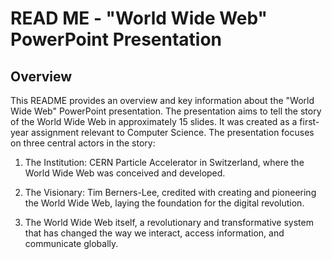 # READ ME - "World Wide Web" PowerPoint Presentation

## Overview

This README provides an overview and key information about the "World Wide Web" PowerPoint presentation. The presentation aims to tell the story of the World Wide Web in approximately 15 slides. It was created as a first-year assignment relevant to Computer Science. The presentation focuses on three central actors in the story:

1. The Institution: CERN Particle Accelerator in Switzerland, where the World Wide Web was conceived and developed.

2. The Visionary: Tim Berners-Lee, credited with creating and pioneering the World Wide Web, laying the foundation for the digital revolution.

3. The World Wide Web itself, a revolutionary and transformative system that has changed the way we interact, access information, and communicate globally.

